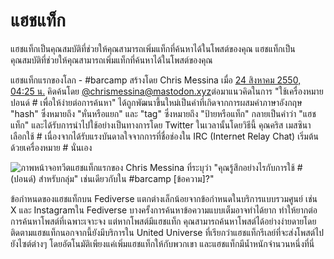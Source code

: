 # แฮชแท็ก

แฮชแท็กเป็นคุณสมบัติที่ช่วยให้คุณสามารถเพิ่มแท็กที่ค้นหาได้ในโพสต์ของคุณ แฮชแท็กเป็นคุณสมบัติที่ช่วยให้คุณสามารถเพิ่มแท็กที่ค้นหาได้ในโพสต์ของคุณ

แฮชแท็กแรกของโลก - #barcamp สร้างโดย Chris Messina เมื่อ [24 สิงหาคม 2550, 04:25 น.](https://twitter.com/chrismessina/status/223115412?lang=en) คิดค้นโดย [@chrismessina@mastodon.xyz](https://mastodon.xyz/@chrismessina)ต่อมาแนวคิดในการ "ใช้เครื่องหมายปอนด์ # เพื่อให้ง่ายต่อการค้นหา" ได้ถูกพัฒนาขึ้นใหม่เป็นคำที่เกิดจากการผสมคำภาษาอังกฤษ "hash" ซึ่งหมายถึง "หั่นหรือแยก" และ "tag" ซึ่งหมายถึง "ป้ายหรือแท็ก" กลายเป็นคำว่า "แฮชแท็ก" และได้รับการนำไปใช้อย่างเป็นทางการโดย Twitter ในเวลานั้นโดยวิธีนี้ คุณคริส เมสซินาเลือกใช้ # เนื่องจากได้รับแรงบันดาลใจจากการที่ชื่อช่องใน IRC (Internet Relay Chat) เริ่มต้นด้วยเครื่องหมาย # นั่นเอง

![ภาพหน้าจอทวีตแฮชแท็กแรกของ Chris Messina ที่ระบุว่า "คุณรู้สึกอย่างไรกับการใช้ # (ปอนด์) สำหรับกลุ่ม" เช่นเดียวกับใน #barcamp [ข้อความ]?"](/img/docs/for-users/features/hashtag/1.ja.png)

ข้อกำหนดของแฮชแท็กบน Fediverse แตกต่างเล็กน้อยจากข้อกำหนดในบริการแบบรวมศูนย์ เช่น X และ Instagramใน Fediverse บางครั้งการค้นหาข้อความแบบเต็มอาจทำได้ยาก ทำให้ยากต่อการค้นหาโพสต์ที่เฉพาะเจาะจง แต่หากโพสต์มีแฮชแท็ก คุณสามารถค้นหาโพสต์ได้อย่างง่ายดายโดยติดตามแฮชแท็กนอกจากนี้ยังมีบริการใน United Universe ที่เรียกว่าแฮชแท็กรีเลย์ที่จะส่งโพสต์ไปยังไซต์ต่างๆ โดยอัตโนมัติเพียงแค่เพิ่มแฮชแท็กให้กับพวกเขา และแฮชแท็กมีน้ำหนักจำนวนหนึ่งที่นี่


